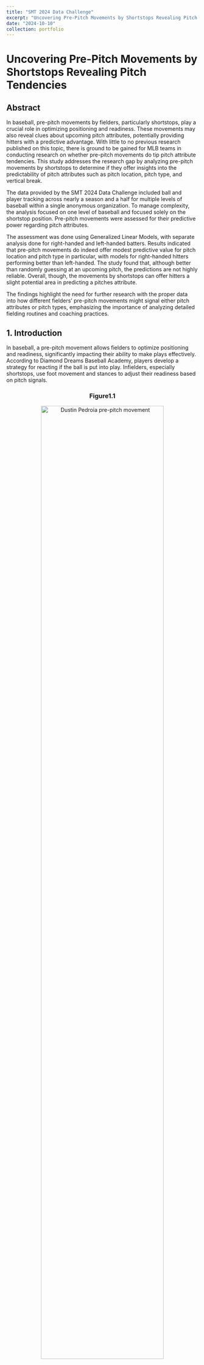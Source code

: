 ```yaml
---
title: "SMT 2024 Data Challenge"
excerpt: "Uncovering Pre-Pitch Movements by Shortstops Revealing Pitch Tendencies <br/><img src='/images/smt_data_image.png' width='925' height='500'>"
date: "2024-10-10"
collection: portfolio
---
```


# Uncovering Pre-Pitch Movements by Shortstops Revealing Pitch Tendencies

## Abstract
In baseball, pre-pitch movements by fielders, particularly shortstops, play a crucial role in optimizing positioning and readiness. These movements may also reveal clues about upcoming pitch attributes, potentially providing hitters with a predictive advantage. With little to no previous research published on this topic, there is ground to be gained for MLB teams in conducting research on whether pre-pitch movements do tip pitch attribute tendencies. This study addresses the research gap by analyzing pre-pitch movements by shortstops to determine if they offer insights into the predictability of pitch attributes such as pitch location, pitch type, and vertical break. 

The data provided by the SMT 2024 Data Challenge included ball and player tracking across nearly a season and a half for multiple levels of baseball within a single anonymous organization. To manage complexity, the analysis focused on one level of baseball and focused solely on the shortstop position. Pre-pitch movements were assessed for their predictive power regarding pitch attributes.

The assessment was done using Generalized Linear Models, with separate analysis done for right-handed and left-handed batters. Results indicated that pre-pitch movements do indeed offer modest predictive value for pitch location and pitch type in particular, with models for right-handed hitters performing better than left-handed. The study found that, although better than randomly guessing at an upcoming pitch, the predictions are not highly reliable. Overall, though, the movements by shortstops can offer hitters a slight potential area in predicting a pitches attribute.

The findings highlight the need for further research with the proper data into how different fielders’ pre-pitch movements might signal either pitch attributes or pitch types, emphasizing the importance of analyzing detailed fielding routines and coaching practices.


## 1. Introduction
In baseball, a pre-pitch movement allows fielders to optimize positioning and readiness, significantly impacting their ability to make plays effectively. According to Diamond Dreams Baseball Academy, players develop a strategy for reacting if the ball is put into play. Infielders, especially shortstops, use foot movement and stances to adjust their readiness based on pitch signals.

<div style="text-align:center;">
  <h3 style="text-align: center;">Figure1.1</h3>
  <img src="/images/dusitn_pedroia.jpg" style="width:80%;" alt="Dustin Pedroia pre-pitch movement">
  <p style="text-align:center; font-size:80%;">Dustin Pedroia with his pre-pitch hop into position. If this tennis-hop were to occur by gravitating in a certain direction
depending on the pitch, he would be slightly tipping pitches.</p>
</div>

However, there is limited research on whether these pre-pitch movements tip pitch tendencies to the batter. This leads us to the question, do pre-pitch movement tendencies by shortstops provide clues about the attributes of an upcoming pitch? Through a detailed analysis of pre pitch movements and pitch type outcomes, this research demonstrates that specific movement patterns can be associated with pitch types and locations, thus offering a predictive advantage for hitters.


## 2. Data
For this study, data was obtained from the SMT 2024 Data Challenge, encompassing approximately one and a half seasons of gameplay. The dataset was anonymized to obscure overall demographic details, ensuring that the identities of teams and players remained confidential. The dataset comprises several critical components:
   1. General Game Information: Provides details about each game, including unique identifiers for teams and players.
   2. Ball Position Tracking: Precise tracking of the ball’s position was recorded every 50 milliseconds. It features x, y, and z (height) coordinates, with x and y coordinates relative to the back point of home plate.
   3. Player Position Tracking: Player positions are recorded every 50 milliseconds. This includes x and y coordinates, allowing for detailed analysis of player movements.
   4. Game Play Events: This records key events like pitch throws and ball catches, organized chronologically. It excludes minor events such as hits or outs.
    
### 2.1 Data Processing & Analysis
This study focused on the 4A level to manage the large volume of player positioning data within R Studio’s limits, excluding data from other levels for efficient processing. Additional events were added to the play-by-play data to capture pre-pitch movements, including codes for the ball in the air during the pitch and the phase between plays.

<div style="display: flex; justify-content: center;">
  <div style="flex: 1; max-width: 60%; margin-right: 10px;">
    <h3 style="text-align: center;">Figure 2.1</h3>
    <img src="/images/figure_2_1.png" style="width: 100%; height: auto; display: block;" alt="Illustration of Shortstop 636">
    <p style="text-align: center; font-size: 80%;">This figure displays pre-pitch movement player tracking data for shortstop 636 for a single game when there were only lefty batters at the plate. The colors represent the pitch type thrown after each pre-pitch movement.</p>
  </div>
  <div style="flex: 1; max-width: 60%; margin-left: 10px;">
    <h3 style="text-align: center;">Figure 2.2</h3>
    <img src="/images/figure_2_2.png" style="width: 100%; height: auto; display: block;" alt="Illustration of Shortstop 901">
    <p style="text-align: center; font-size: 80%;">This figure displays pre-pitch movement player tracking data for shortstop 901 for a single game when there were only lefty batters at the plate. The colors represent the pitch type thrown after each pre-pitch movement.</p>
  </div>
</div>

Each shortstop exhibits unique pre-pitch movements: for example, Shortstop 636 moves straight towards home plate with minimal variation, while Shortstop 901 moves back towards the middle of the field. The study analyzes how these movements might predict pitch attributes.

To manage the data, only timestamps related to shortstops were retained. Missing values in IDs and player position tracking data were addressed to ensure the dataset's integrity. The cleaned dataset included 764,760 observations over 10,504 pitches at the 4A level.


## 3. Methodology
This study uses a quantitative research design to analyze the correlation between pre-pitch player position tracking and upcoming pitch attributes.
First, a new variable identified whether each pitch was thrown on the left or right side of the strike zone, measuring the horizontal ball position (x) at the closest point to the plate (y=0). Due to data being recorded every fifty milliseconds, some data points were missing, including instances where the ball crossed the plate. To combat this, the x location was determined at the closest point to the plate in which the ball was recorded. This was the first major attribute towards predicting a pitch.

A new variable was created to calculate pitch speed. Using J.J. Cooper's method from Baseball America, velocity was measured at 50 feet from the plate, as traditionally done in MLB until recently. Due to missing data when the ball is exactly 50 feet from the plate, speed was instead measured at data points between 55 and 45 feet, covering 99% of the pitches. Speed was calculated using the formula Distance/Time in feet per second and then converted to miles per hour (MPH) by multiplying by approximately 0.68.

Based on the speed of each pitch thrown, a binary variable was calculated to classify each pitch as either an off-speed pitch or a fastball variant. A pitch was classified as a fastball if it fell within the top 7% of each pitcher’s velocity range, ensuring that all fastball pitches had a mean speed of 91.6 mph. This is just below the MLB average of around 92 mph, providing a solid benchmark. This binary classification of pitch type is a key attribute in the analysis.

Vertical break for each pitch was calculated by determining when the pitch was in the air and gathering the ball_position_z measurements to measure the change in height. The change in heights was identified as the vertical break. Once this was calculated, the 50th percentile of the vertical break was determined. A new variable was created using percentile-based binarization to classify pitches as having a high vertical break versus a low vertical break at the 50th percentile, which is another key attribute in the analysis.

A new variable was created to label the location where each ball was hit, categorizing it as either the left side, up the middle, or the right side. Based on hit charts from FanGraphs, 15- degree angles were used to split the zones between left center field and right center field, effectively representing the three batting zones. The data was then filtered based on x and y coordinates to determine the zone for each hit.

A K-Means Clustering approach was used to predict batter handedness, categorizing batters as right-handed or left-handed while excluding switch hitters. The model used pitch location, pitch speed, and ball acquisition coordinates to predict handedness, hypothesizing that pitch location influences whether a batter hits to the left or right field. 

Generalized Linear Models (GLMs) were then developed to predict pitch attributes based on pre-pitch movements. The data was analyzed separately for right-handed and left-handed hitters, as each group was expected to yield different results. The models predicted pitch location, pitch type (fastball or off-speed), and vertical break (high or low) using pre-pitch movements. Performance was evaluated using Accuracy, Recall, Precision, and F1 Score to assess how well pre-pitch movements can predict pitch attributes and the effectiveness of each model.


## 4. Results
Each model was analyzed using 4 metrics: Accuracy, Recall, Precision and F1 Score. The combination of each metric determines whether the model was successful in predicting the outcome of pitch attributes. Recall measures the proportion of actual positive cases that are identified correctly. Precision measures the proportion of predicted positive cases that are correct. Finally, F1 Score measures the balance of precision and recall.

### 4.1 Model Performance Left-Handed Hitters
#### 4.1.1 Pitch Location
The model predicts whether a pitch will be on the left or right side of the plate based on prepitch movements from the shortstop with a lefty batter accumulating a 55.9% success rate.

<div style="text-align:center;">
  <h3 style="text-align: center;">Figure 4.1</h3>
  <img src="/images/figure_4_1.png" style="width:80%;" alt="Figure 4.1 Heatmap">
  <p style="text-align:center; font-size:80%;">Higher values in the bottom right indicate a weaker model. The model struggles to predict any True Positives in the top right
quadrant.</p>
</div>

However, the model has an F1 score of 41%, reflecting a low Recall score. This indicates that while the model is quite precise when it predicts a fastball, it is conservative and only classifies a pitch as a fastball when it is very confident. As a result, the model misses many fastballs, suggesting that although there is a detectable trend, the pre-pitch movements do not consistently predict fastballs with high reliability.






